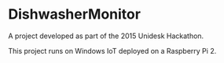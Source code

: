 # DishwasherMonitor

A project developed as part of the 2015 Unidesk Hackathon.

This project runs on Windows IoT deployed on a Raspberry Pi 2.
